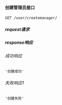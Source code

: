 #### 创建管理员接口

    GET /user/createmanager/

##### request请求



##### response响应

###### 成功响应

    '创建成功'

###### 失败响应1

    '创建失败'